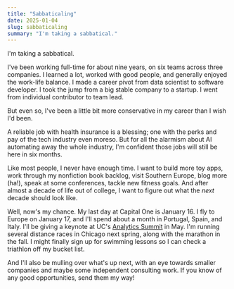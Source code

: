 ```yaml
---
title: "Sabbaticaling"
date: 2025-01-04
slug: sabbaticaling
summary: "I'm taking a sabbatical."
---
```


I'm taking a sabbatical.

I've been working full-time for about nine years, on six teams across three companies.
I learned a lot, worked with good people, and generally enjoyed the work-life balance.
I made a career pivot from data scientist to software developer.
I took the jump from a big stable company to a startup.
I went from individual contributor to team lead.

But even so, I've been a little bit more conservative in my career than I wish I'd been.

A reliable job with health insurance is a blessing; one with the perks and pay of the tech industry even moreso.
But for all the alarmism about AI automating away the whole industry, I'm confident those jobs will still be here in six months.

Like most people, I never have enough time.
I want to build more toy apps, work through my nonfiction book backlog, visit Southern Europe, blog more (ha!), speak at some conferences, tackle new fitness goals.
And after almost a decade of life out of college, I want to figure out what the *next* decade should look like.

Well, now's my chance.
My last day at Capital One is January 16.
I fly to Europe on January 17, and I'll spend about a month in Portugal, Spain, and Italy.
I'll be giving a keynote at UC's [Analytics Summit](https://business.uc.edu/about/centers-partnerships/business-analytics/events/analytics-summit.html) in May.
I'm running several distance races in Chicago next spring, along with the marathon in the fall.
I might finally sign up for swimming lessons so I can check a triathlon off my bucket list.

And I'll also be mulling over what's up next, with an eye towards smaller companies and maybe some independent consulting work.
If you know of any good opportunities, send them my way!